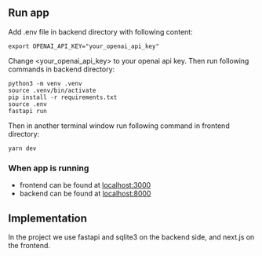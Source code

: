 ## Run app
Add .env file in backend directory with following content:

```
export OPENAI_API_KEY="your_openai_api_key"
```
Change <your_openai_api_key> to your openai api key.
Then run following commands in backend directory:
```
python3 -m venv .venv
source .venv/bin/activate
pip install -r requirements.txt
source .env
fastapi run
```
Then in another terminal window run following command in frontend directory:
```
yarn dev
```

### When app is running
- frontend can be found at [localhost:3000](localhost:3000)
- backend can be found at [localhost:8000](localhost:8000)

## Implementation

In the project we use fastapi and sqlite3 on the backend side, and next.js on the frontend.
